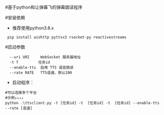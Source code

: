 #基于python和让弹幕飞的弹幕朗读程序

#安装依赖
- 推荐使用python3.8.x
```
 pip install aiohttp pyttsx3 rsocket-py reactivestreams

```
#启动参数
```
  --uri URI     WebSocket 服务器地址
  -t T         任务id
  --enable-tts  启用 TTS 语音朗读
  --rate RATE   TTS语速，默认200
```
- 启动程序：
```
#可以连接多个平台
#示例↓↓↓↓
python .\ttsclient.py -t [任务id] -t  [任务id] -t  [任务id] --enable-tts --rate [语速]
```